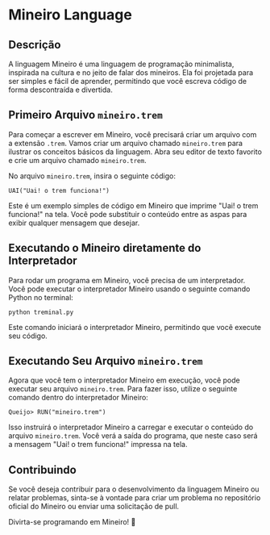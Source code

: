 # Mineiro Language

## Descrição

A linguagem Mineiro é uma linguagem de programação minimalista, inspirada na cultura e no jeito de falar dos mineiros. Ela foi projetada para ser simples e fácil de aprender, permitindo que você escreva código de forma descontraída e divertida.

## Primeiro Arquivo `mineiro.trem`

Para começar a escrever em Mineiro, você precisará criar um arquivo com a extensão `.trem`. Vamos criar um arquivo chamado `mineiro.trem` para ilustrar os conceitos básicos da linguagem. Abra seu editor de texto favorito e crie um arquivo chamado `mineiro.trem`.

No arquivo `mineiro.trem`, insira o seguinte código:

```mineiro
UAI("Uai! o trem funciona!")
```

Este é um exemplo simples de código em Mineiro que imprime "Uai! o trem funciona!" na tela. Você pode substituir o conteúdo entre as aspas para exibir qualquer mensagem que desejar.

## Executando o Mineiro diretamente do Interpretador

Para rodar um programa em Mineiro, você precisa de um interpretador. Você pode executar o interpretador Mineiro usando o seguinte comando Python no terminal:

```shell
python treminal.py
```

Este comando iniciará o interpretador Mineiro, permitindo que você execute seu código.

## Executando Seu Arquivo `mineiro.trem`

Agora que você tem o interpretador Mineiro em execução, você pode executar seu arquivo `mineiro.trem`. Para fazer isso, utilize o seguinte comando dentro do interpretador Mineiro:

```mineiro
Queijo> RUN("mineiro.trem")
```

Isso instruirá o interpretador Mineiro a carregar e executar o conteúdo do arquivo `mineiro.trem`. Você verá a saída do programa, que neste caso será a mensagem "Uai! o trem funciona!" impressa na tela.

## Contribuindo

Se você deseja contribuir para o desenvolvimento da linguagem Mineiro ou relatar problemas, sinta-se à vontade para criar um problema no repositório oficial do Mineiro ou enviar uma solicitação de pull.

Divirta-se programando em Mineiro! 🤠

